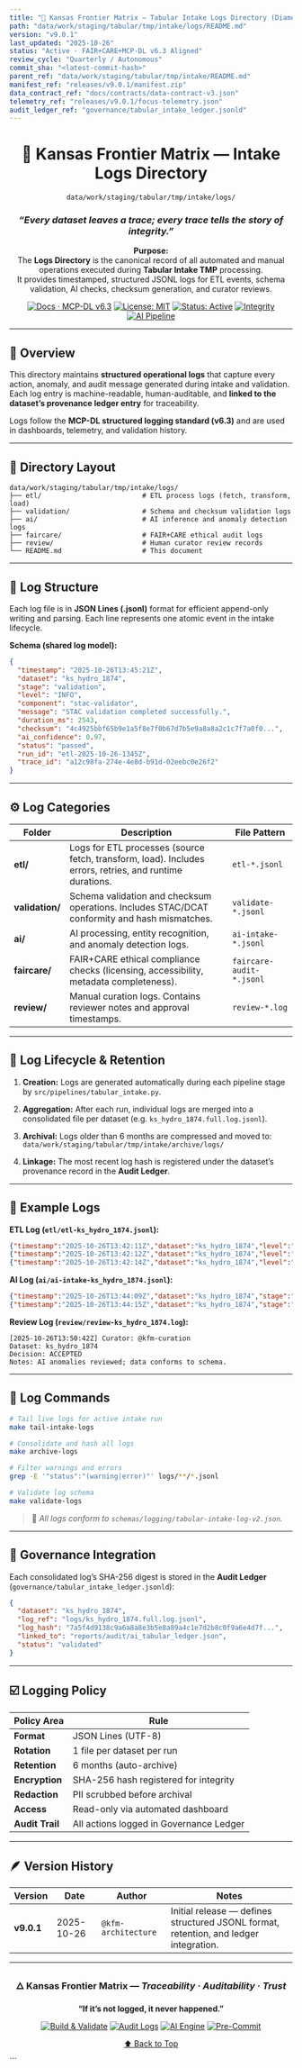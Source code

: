 ```yaml
---
title: "🧾 Kansas Frontier Matrix — Tabular Intake Logs Directory (Diamond⁹ Ω / Crown∞Ω Certified)"
path: "data/work/staging/tabular/tmp/intake/logs/README.md"
version: "v9.0.1"
last_updated: "2025-10-26"
status: "Active · FAIR+CARE+MCP-DL v6.3 Aligned"
review_cycle: "Quarterly / Autonomous"
commit_sha: "<latest-commit-hash>"
parent_ref: "data/work/staging/tabular/tmp/intake/README.md"
manifest_ref: "releases/v9.0.1/manifest.zip"
data_contract_ref: "docs/contracts/data-contract-v3.json"
telemetry_ref: "releases/v9.0.1/focus-telemetry.json"
audit_ledger_ref: "governance/tabular_intake_ledger.jsonld"
---
```


<div align="center">

# 🧾 Kansas Frontier Matrix — **Intake Logs Directory**  
`data/work/staging/tabular/tmp/intake/logs/`

### *“Every dataset leaves a trace; every trace tells the story of integrity.”*

**Purpose:**  
The **Logs Directory** is the canonical record of all automated and manual operations executed during **Tabular Intake TMP** processing.  
It provides timestamped, structured JSONL logs for ETL events, schema validation, AI checks, checksum generation, and curator reviews.  

[![Docs · MCP-DL v6.3](https://img.shields.io/badge/Docs-MCP--DL%20v6.3-blue)](../../../../../../../docs/architecture/repo-focus.md)
[![License: MIT](https://img.shields.io/badge/License-MIT-green)](../../../../../../../LICENSE)
[![Status: Active](https://img.shields.io/badge/Status-Active-orange)]()
[![Integrity](https://img.shields.io/badge/Integrity-SHA--256-lightgrey)]()
[![AI Pipeline](https://img.shields.io/badge/AI--Logs-Enabled-teal)]()

</div>

---

## 🧭 Overview

This directory maintains **structured operational logs** that capture every action, anomaly, and audit message generated during intake and validation.  
Each log entry is machine-readable, human-auditable, and **linked to the dataset’s provenance ledger entry** for traceability.  

Logs follow the **MCP-DL structured logging standard (v6.3)** and are used in dashboards, telemetry, and validation history.

---

## 📁 Directory Layout

```plaintext
data/work/staging/tabular/tmp/intake/logs/
├── etl/                         # ETL process logs (fetch, transform, load)
├── validation/                  # Schema and checksum validation logs
├── ai/                          # AI inference and anomaly detection logs
├── faircare/                    # FAIR+CARE ethical audit logs
├── review/                      # Human curator review records
└── README.md                    # This document
````

---

## 🧱 Log Structure

Each log file is in **JSON Lines (.jsonl)** format for efficient append-only writing and parsing.
Each line represents one atomic event in the intake lifecycle.

**Schema (shared log model):**

```json
{
  "timestamp": "2025-10-26T13:45:21Z",
  "dataset": "ks_hydro_1874",
  "stage": "validation",
  "level": "INFO",
  "component": "stac-validator",
  "message": "STAC validation completed successfully.",
  "duration_ms": 2543,
  "checksum": "4c4925bbf65b9e1a5f8e7f0b67d7b5e9a8a8a2c1c7f7a0f0...",
  "ai_confidence": 0.97,
  "status": "passed",
  "run_id": "etl-2025-10-26-1345Z",
  "trace_id": "a12c98fa-274e-4e8d-b91d-02eebc0e26f2"
}
```

---

## ⚙️ Log Categories

| Folder          | Description                                                                                              | File Pattern             |
| --------------- | -------------------------------------------------------------------------------------------------------- | ------------------------ |
| **etl/**        | Logs for ETL processes (source fetch, transform, load). Includes errors, retries, and runtime durations. | `etl-*.jsonl`            |
| **validation/** | Schema validation and checksum operations. Includes STAC/DCAT conformity and hash mismatches.            | `validate-*.jsonl`       |
| **ai/**         | AI processing, entity recognition, and anomaly detection logs.                                           | `ai-intake-*.jsonl`      |
| **faircare/**   | FAIR+CARE ethical compliance checks (licensing, accessibility, metadata completeness).                   | `faircare-audit-*.jsonl` |
| **review/**     | Manual curation logs. Contains reviewer notes and approval timestamps.                                   | `review-*.log`           |

---

## 🧩 Log Lifecycle & Retention

1. **Creation:**
   Logs are generated automatically during each pipeline stage by `src/pipelines/tabular_intake.py`.

2. **Aggregation:**
   After each run, individual logs are merged into a consolidated file per dataset (e.g. `ks_hydro_1874.full.log.jsonl`).

3. **Archival:**
   Logs older than 6 months are compressed and moved to:
   `data/work/staging/tabular/tmp/intake/archive/logs/`

4. **Linkage:**
   The most recent log hash is registered under the dataset’s provenance record in the **Audit Ledger**.

---

## 🧪 Example Logs

**ETL Log (`etl/etl-ks_hydro_1874.jsonl`):**

```json
{"timestamp":"2025-10-26T13:42:11Z","dataset":"ks_hydro_1874","level":"INFO","component":"fetch","message":"Fetched 3 records from external source.","status":"ok"}
{"timestamp":"2025-10-26T13:42:12Z","dataset":"ks_hydro_1874","level":"INFO","component":"transform","message":"Converted date fields to ISO-8601.","status":"ok"}
{"timestamp":"2025-10-26T13:42:14Z","dataset":"ks_hydro_1874","level":"INFO","component":"load","message":"Data moved to intake/validation stage.","status":"ok"}
```

**AI Log (`ai/ai-intake-ks_hydro_1874.jsonl`):**

```json
{"timestamp":"2025-10-26T13:44:09Z","dataset":"ks_hydro_1874","stage":"ai","component":"anomaly_detector","message":"1 medium outlier detected","ai_confidence":0.92,"status":"warning"}
{"timestamp":"2025-10-26T13:44:15Z","dataset":"ks_hydro_1874","stage":"ai","component":"summarizer","message":"Generated summary report ai_summaries/tabular-intake.summary.json","status":"ok"}
```

**Review Log (`review/review-ks_hydro_1874.log`):**

```
[2025-10-26T13:50:42Z] Curator: @kfm-curation
Dataset: ks_hydro_1874
Decision: ACCEPTED
Notes: AI anomalies reviewed; data conforms to schema.
```

---

## 🧮 Log Commands

```bash
# Tail live logs for active intake run
make tail-intake-logs

# Consolidate and hash all logs
make archive-logs

# Filter warnings and errors
grep -E '"status":"(warning|error)"' logs/**/*.jsonl

# Validate log schema
make validate-logs
```

> 🧩 *All logs conform to `schemas/logging/tabular-intake-log-v2.json`.*

---

## 🧾 Governance Integration

Each consolidated log’s SHA-256 digest is stored in the **Audit Ledger** (`governance/tabular_intake_ledger.jsonld`):

```json
{
  "dataset": "ks_hydro_1874",
  "log_ref": "logs/ks_hydro_1874.full.log.jsonl",
  "log_hash": "7a5f4d9138c9a6a8a8e3b5e8a89a4c1e7d2b8c0f9a6e4d7f...",
  "linked_to": "reports/audit/ai_tabular_ledger.json",
  "status": "validated"
}
```

---

## ☑️ Logging Policy

| Policy Area     | Rule                                    |
| --------------- | --------------------------------------- |
| **Format**      | JSON Lines (UTF-8)                      |
| **Rotation**    | 1 file per dataset per run              |
| **Retention**   | 6 months (auto-archive)                 |
| **Encryption**  | SHA-256 hash registered for integrity   |
| **Redaction**   | PII scrubbed before archival            |
| **Access**      | Read-only via automated dashboard       |
| **Audit Trail** | All actions logged in Governance Ledger |

---

## 🪶 Version History

| Version    | Date       | Author              | Notes                                                                                 |
| ---------- | ---------- | ------------------- | ------------------------------------------------------------------------------------- |
| **v9.0.1** | 2025-10-26 | `@kfm-architecture` | Initial release — defines structured JSONL format, retention, and ledger integration. |

---

<div align="center">

### 🜂 Kansas Frontier Matrix — *Traceability · Auditability · Trust*

**“If it’s not logged, it never happened.”**

[![Build & Validate](https://img.shields.io/github/actions/workflow/status/bartytime4life/Kansas-Frontier-Matrix/validate.yml?label=Build+%26+Validate)]()
[![Audit Logs](https://img.shields.io/badge/Logs-Validated-success)]()
[![AI Engine](https://img.shields.io/badge/AI--Logging-Active-teal)]()
[![Pre-Commit](https://img.shields.io/badge/Pre--Commit-Passed-success)]()

[⬆ Back to Top](#-kansas-frontier-matrix--intake-logs-directory)

</div>
```
